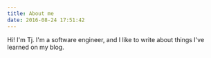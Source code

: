 ```yaml
---
title: About me
date: 2016-08-24 17:51:42
---
```


Hi! I'm Tj. I'm a software engineer, and I like to write about things I've learned on my blog.

